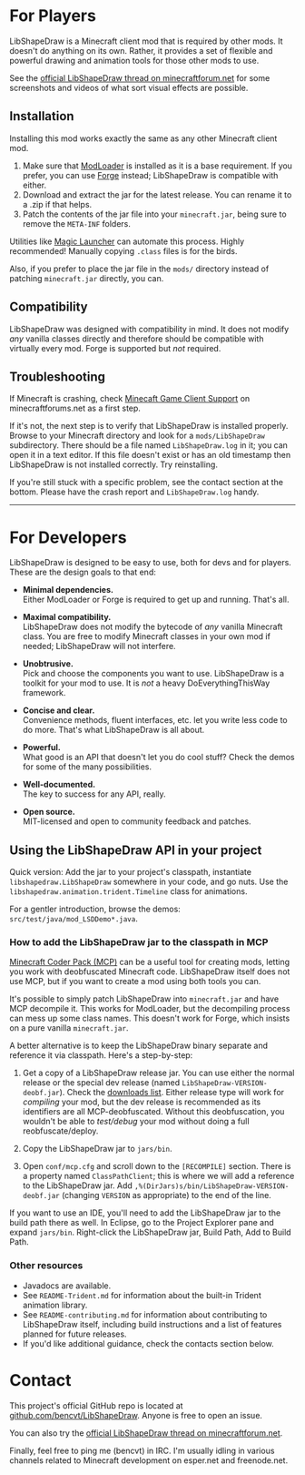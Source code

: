 # For Players

LibShapeDraw is a Minecraft client mod that is required by other mods.
It doesn't do anything on its own. Rather, it provides a set of flexible and
powerful drawing and animation tools for those other mods to use.

See the [official LibShapeDraw thread on minecraftforum.net](http://www.minecraftforum.net/topic/1458931-libshapedraw/)
for some screenshots and videos of what sort visual effects are possible.

## Installation

Installing this mod works exactly the same as any other Minecraft client mod.

1.  Make sure that
    [ModLoader](http://www.minecraftforum.net/topic/75440-modloader/)
    is installed as it is a base requirement. If you prefer, you can use
    [Forge](http://www.minecraftforge.net/forum/) instead;
    LibShapeDraw is compatible with either.
2.  Download and extract the jar for the latest release. You can rename it to a
    .zip if that helps.
3.  Patch the contents of the jar file into your `minecraft.jar`, being sure to
    remove the `META-INF` folders.

Utilities like [Magic Launcher](http://www.minecraftforum.net/topic/939149-magiclauncher/)
can automate this process. Highly recommended! Manually copying `.class` files
is for the birds.

Also, if you prefer to place the jar file in the `mods/` directory instead of
patching `minecraft.jar` directly, you can.

## Compatibility

LibShapeDraw was designed with compatibility in mind. It does not modify *any*
vanilla classes directly and therefore should be compatible with virtually every
mod. Forge is supported but *not* required.

## Troubleshooting

If Minecraft is crashing, check [Minecaft Game Client Support](http://www.minecraftforum.net/forum/151-minecraft-game-client-support/)
on minecraftforums.net as a first step.

If it's not, the next step is to verify that LibShapeDraw is installed properly.
Browse to your Minecraft directory and look for a `mods/LibShapeDraw`
subdirectory. There should be a file named `LibShapeDraw.log` in it; you can
open it in a text editor. If this file doesn't exist or has an old timestamp
then LibShapeDraw is not installed correctly. Try reinstalling.

If you're still stuck with a specific problem, see the contact section at the
bottom. Please have the crash report and `LibShapeDraw.log` handy.

----

# For Developers

LibShapeDraw is designed to be easy to use, both for devs and for players. These
are the design goals to that end:

 +  **Minimal dependencies.**  
    Either ModLoader or Forge is required to get up and running. That's all.

 +  **Maximal compatibility.**  
    LibShapeDraw does not modify the bytecode of *any* vanilla Minecraft class.
    You are free to modify Minecraft classes in your own mod if needed;
    LibShapeDraw will not interfere.

 +  **Unobtrusive.**  
    Pick and choose the components you want to use. LibShapeDraw is a toolkit
    for your mod to use. It is *not* a heavy DoEverythingThisWay framework.

 +  **Concise and clear.**  
    Convenience methods, fluent interfaces, etc. let you write less code to do
    more. That's what LibShapeDraw is all about.

 +  **Powerful.**  
    What good is an API that doesn't let you do cool stuff? Check the demos for
    some of the many possibilities.

 +  **Well-documented.**  
    The key to success for any API, really.

 +  **Open source.**  
    MIT-licensed and open to community feedback and patches.

## Using the LibShapeDraw API in your project

Quick version: Add the jar to your project's classpath, instantiate
`libshapedraw.LibShapeDraw` somewhere in your code, and go nuts. Use the
`libshapedraw.animation.trident.Timeline` class for animations.

For a gentler introduction, browse the demos: `src/test/java/mod_LSDDemo*.java`.

### How to add the LibShapeDraw jar to the classpath in MCP

[Minecraft Coder Pack (MCP)](http://mcp.ocean-labs.de/index.php/MCP_Releases)
can be a useful tool for creating mods, letting you work with deobfuscated
Minecraft code. LibShapeDraw itself does not use MCP, but if you want to create
a mod using both tools you can.

It's possible to simply patch LibShapeDraw into `minecraft.jar` and have MCP
decompile it. This works for ModLoader, but the decompiling process can mess up
some class names. This doesn't work for Forge, which insists on a pure vanilla
`minecraft.jar`.

A better alternative is to keep the LibShapeDraw binary separate and reference
it via classpath. Here's a step-by-step:

1.  Get a copy of a LibShapeDraw release jar. You can use either the normal
    release or the special dev release (named `LibShapeDraw-VERSION-deobf.jar`).
    Check the [downloads list](https://github.com/bencvt/LibShapeDraw/downloads).
    Either release type will work for *compiling* your mod, but the dev release
    is recommended as its identifiers are all MCP-deobfuscated. Without this
    deobfuscation, you wouldn't be able to *test/debug* your mod without doing a
    full reobfuscate/deploy.

2.  Copy the LibShapeDraw jar to `jars/bin`.

3.  Open `conf/mcp.cfg` and scroll down to the `[RECOMPILE]` section. There is
    a property named `ClassPathClient`; this is where we will add a reference to
    the LibShapeDraw jar. Add `,%(DirJars)s/bin/LibShapeDraw-VERSION-deobf.jar`
    (changing `VERSION` as appropriate) to the end of the line.

If you want to use an IDE, you'll need to add the LibShapeDraw jar to the build
path there as well. In Eclipse, go to the Project Explorer pane and expand
`jars/bin`. Right-click the LibShapeDraw jar, Build Path, Add to Build Path.

### Other resources

 +  Javadocs are available.
 +  See `README-Trident.md` for information about the built-in Trident animation
    library.
 +  See `README-contributing.md` for information about contributing to
    LibShapeDraw itself, including build instructions and a list of features
    planned for future releases.
 +  If you'd like additional guidance, check the contacts section below.

# Contact

This project's official GitHub repo is located at
[github.com/bencvt/LibShapeDraw](https://github.com/bencvt/LibShapeDraw).
Anyone is free to open an issue.

You can also try the [official LibShapeDraw thread on minecraftforum.net](http://www.minecraftforum.net/topic/1458931-libshapedraw/).

Finally, feel free to ping me (bencvt) in IRC. I'm usually idling in various
channels related to Minecraft development on esper.net and freenode.net.
